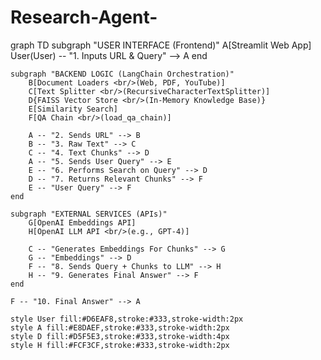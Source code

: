 # Research-Agent-

graph TD
    subgraph "USER INTERFACE (Frontend)"
        A[Streamlit Web App]
        User(User) -- "1. Inputs URL & Query" --> A
    end

    subgraph "BACKEND LOGIC (LangChain Orchestration)"
        B[Document Loaders <br/>(Web, PDF, YouTube)]
        C[Text Splitter <br/>(RecursiveCharacterTextSplitter)]
        D{FAISS Vector Store <br/>(In-Memory Knowledge Base)}
        E[Similarity Search]
        F[QA Chain <br/>(load_qa_chain)]

        A -- "2. Sends URL" --> B
        B -- "3. Raw Text" --> C
        C -- "4. Text Chunks" --> D
        A -- "5. Sends User Query" --> E
        E -- "6. Performs Search on Query" --> D
        D -- "7. Returns Relevant Chunks" --> F
        E -- "User Query" --> F
    end

    subgraph "EXTERNAL SERVICES (APIs)"
        G[OpenAI Embeddings API]
        H[OpenAI LLM API <br/>(e.g., GPT-4)]

        C -- "Generates Embeddings For Chunks" --> G
        G -- "Embeddings" --> D
        F -- "8. Sends Query + Chunks to LLM" --> H
        H -- "9. Generates Final Answer" --> F
    end

    F -- "10. Final Answer" --> A

    style User fill:#D6EAF8,stroke:#333,stroke-width:2px
    style A fill:#E8DAEF,stroke:#333,stroke-width:2px
    style D fill:#D5F5E3,stroke:#333,stroke-width:4px
    style H fill:#FCF3CF,stroke:#333,stroke-width:2px
